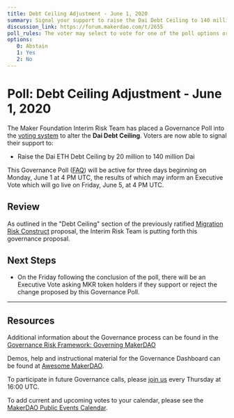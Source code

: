 ```yaml
---
title: Debt Ceiling Adjustment - June 1, 2020
summary: Signal your support to raise the Dai Debt Ceiling to 140 million.
discussion_link: https://forum.makerdao.com/t/2655
poll_rules: The voter may select to vote for one of the poll options or they may elect to abstain from the poll entirely
options:
   0: Abstain
   1: Yes
   2: No
---
```

# Poll: Debt Ceiling Adjustment - June 1, 2020

The Maker Foundation Interim Risk Team has placed a Governance Poll into the [voting system](https://vote.makerdao.com/polling) to alter the **Dai Debt Ceiling**. Voters are now able to signal their support to:

- Raise the Dai ETH Debt Ceiling by 20 million to 140 million Dai

This Governance Poll ([FAQ](https://community-development.makerdao.com/makerdao-mcd-faqs/faqs#governance)) will be active for three days beginning on Monday, June 1 at 4 PM UTC, the results of which may inform an Executive Vote which will go live on Friday, June 5, at 4 PM UTC.

## Review

As outlined in the "Debt Ceiling" section of the previously ratified [Migration Risk Construct](https://vote.makerdao.com/polling-proposal/qmba2hpv3kcbjgzvlnv7xsogs3jenqdiqo3ffnktgqtepn) proposal, the Interim Risk Team is putting forth this governance proposal.

## Next Steps

- On the Friday following the conclusion of the poll, there will be an Executive Vote asking MKR token holders if they support or reject the change proposed by this Governance Poll.

---

## Resources

Additional information about the Governance process can be found in the [Governance Risk Framework: Governing MakerDAO](https://community-development.makerdao.com/governance/governance-risk-framework)

Demos, help and instructional material for the Governance Dashboard can be found at [Awesome MakerDAO](https://awesome.makerdao.com/#voting).

To participate in future Governance calls, please [join us](https://community-development.makerdao.com/governance/governance-and-risk-meetings) every Thursday at 16:00 UTC.

To add current and upcoming votes to your calendar, please see the [MakerDAO Public Events Calendar](https://calendar.google.com/calendar/embed?src=makerdao.com_3efhm2ghipksegl009ktniomdk%40group.calendar.google.com&ctz=America%2FLos_Angeles).
